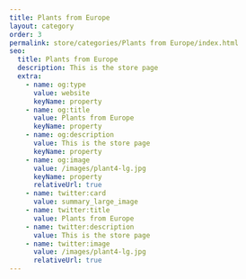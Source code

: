 ```yaml
---
title: Plants from Europe
layout: category
order: 3
permalink: store/categories/Plants from Europe/index.html
seo:
  title: Plants from Europe
  description: This is the store page
  extra:
    - name: og:type
      value: website
      keyName: property
    - name: og:title
      value: Plants from Europe
      keyName: property
    - name: og:description
      value: This is the store page
      keyName: property
    - name: og:image
      value: /images/plant4-lg.jpg
      keyName: property
      relativeUrl: true
    - name: twitter:card
      value: summary_large_image
    - name: twitter:title
      value: Plants from Europe
    - name: twitter:description
      value: This is the store page
    - name: twitter:image
      value: /images/plant4-lg.jpg
      relativeUrl: true
---
```

